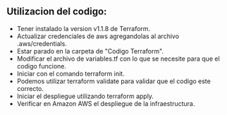 ## Utilizacion del codigo:
  - Tener instalado la version v1.1.8 de Terraform.
  - Actualizar credenciales de aws agregandolas al archivo .aws/credentials.
  - Estar parado en la carpeta de "Codigo Terraform".
  - Modificar el archivo de variables.tf con lo que se necesite para que el codigo funcione.
  - Iniciar con el comando terraform init.
  - Podemos utilizar terraform validate para validar que el codigo este correcto.
  - Iniciar el despliegue utilizando terraform apply.
  - Verificar en Amazon AWS el despliegue de la infraestructura.
